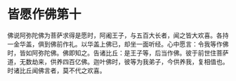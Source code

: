# 皆愿作佛第十
佛说阿弥陀佛为菩萨求得是愿时，阿阇王子，与五百大长者，闻之皆大欢喜。各持一金华盖，俱到佛前作礼。以华盖上佛已，却坐一面听经。心中愿言：令我等作佛时，皆如阿弥陀佛。佛即知之。告诸比丘：是王子等，后当作佛。彼于前世住菩萨道，无数劫来，供养四百亿佛。迦叶佛时，彼等为我弟子，今供养我，复相值也。时诸比丘闻佛言者，莫不代之欢喜。
